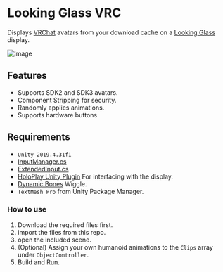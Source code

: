 # Looking Glass VRC

Displays [VRChat](https://hello.vrchat.com/) avatars from your download cache on a [Looking Glass](https://lookingglassfactory.com/) display.

![image](https://user-images.githubusercontent.com/13484789/150659031-29eb7ba0-29c7-4a94-983a-ba6bc668ae20.png)

## Features

* Supports SDK2 and SDK3 avatars.
* Component Stripping for security.
* Randomly applies animations.
* Supports hardware buttons

## Requirements

* `Unity 2019.4.31f1`
* [InputManager.cs](https://gist.github.com/jbienz/917ebc352185a0e8a164f6d17140ed27)
* [ExtendedInput.cs](https://gist.github.com/jbienz/6e508151e040a95cbc5730b962a93e35)
* [HoloPlay Unity Plugin](https://dhtk4bwj5r21z.cloudfront.net/UnityPlugin/PublicReleases/HoloPlay-Unity-Plugin-1.4.3.unitypackage) For interfacing with the display.
* [Dynamic Bones](https://assetstore.unity.com/packages/tools/animation/dynamic-bone-16743) Wiggle.
* `TextMesh Pro` from Unity Package Manager.

### How to use

1. Download the required files first.
2. import the files from this repo.
3. open the included scene.
4. (Optional) Assign your own humanoid animations to the `Clips` array under `ObjectController`.
5. Build and Run.
